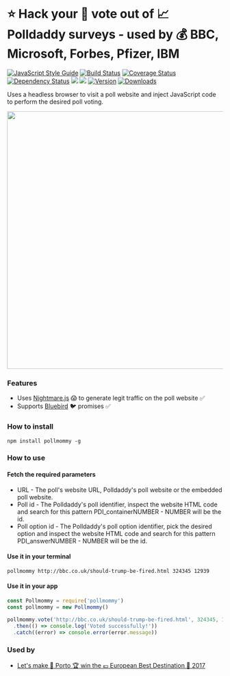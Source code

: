 # :star: Hack your :see_no_evil: vote out of :chart_with_upwards_trend: Polldaddy surveys - used by :moneybag: BBC, Microsoft, Forbes, Pfizer, IBM
[![JavaScript Style Guide](https://img.shields.io/badge/code%20style-standard-brightgreen.svg)](http://standardjs.com/)
[![Build Status](https://travis-ci.org/hfreire/pollmommy.svg?branch=master)](https://travis-ci.org/hfreire/pollmommy)
[![Coverage Status](https://coveralls.io/repos/github/hfreire/pollmommy/badge.svg?branch=master)](https://coveralls.io/github/hfreire/pollmommy?branch=master)
[![Dependency Status](https://img.shields.io/david/hfreire/pollmommy.svg?style=flat)](https://david-dm.org/hfreire/pollmommy)
[![](https://img.shields.io/github/release/hfreire/pollmommy.svg)](https://github.com/hfreire/pollmommy/releases)
[![](https://img.shields.io/badge/license-MIT-blue.svg)](LICENSE)
[![Version](https://img.shields.io/npm/v/pollmommy.svg)](https://www.npmjs.com/package/pollmommy)
[![Downloads](https://img.shields.io/npm/dt/pollmommy.svg)](https://www.npmjs.com/package/pollmommy) 

Uses a headless browser to visit a poll website and inject JavaScript code to perform the desired poll voting.

<img src="https://raw.githubusercontent.com/hfreire/pollmommy/master/share/github/voting-screencapture.gif" width="600">

### Features
* Uses [Nightmare.js](http://www.nightmarejs.org/) :scream: to generate legit traffic on the poll website :white_check_mark:
* Supports [Bluebird](https://github.com/petkaantonov/bluebird) :bird: promises :white_check_mark:

### How to install
```
npm install pollmommy -g
```

### How to use

#### Fetch the required parameters
* URL - The poll's website URL, Polldaddy's poll website or the embedded poll website.
* Poll id - The Polldaddy's poll identifier, inspect the website HTML code and search for this pattern PDI_containerNUMBER - NUMBER will be the id.
* Poll option id - The Polldaddy's poll option identifier, pick the desired option and inspect the website HTML code and search for this pattern PDI_answerNUMBER - NUMBER will be the id.


#### Use it in your terminal
```
pollmommy http://bbc.co.uk/should-trump-be-fired.html 324345 12939
```

#### Use it in your app
```javascript
const Pollmommy = require('pollmommy')
const pollmommy = new Pollmommy()

pollmommy.vote('http://bbc.co.uk/should-trump-be-fired.html', 324345, 12939)
  .then(() => console.log('Voted successfully!'))
  .catch((error) => console.error(error.message))
```

### Used by
*  [Let's make :city_sunrise: Porto :trophy: win the :euro: European Best Destination :tada: 2017](https://github.com/hfreire/make-porto-win-european-best-destination-2017)
